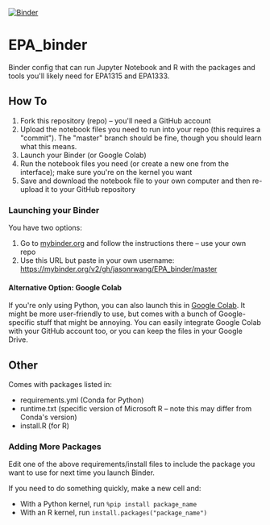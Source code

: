 [![Binder](https://mybinder.org/badge_logo.svg)](https://mybinder.org/v2/gh/jasonrwang/EPA_binder/master)

# EPA_binder

Binder config that can run Jupyter Notebook and R with the packages and tools you'll likely need for EPA1315 and EPA1333.

## How To

1. Fork this repository (repo) – you'll need a GitHub account
2. Upload the notebook files you need to run into your repo (this requires a "commit"). The "master" branch should be fine, though you should learn what this means.
3. Launch your Binder (or Google Colab)
4. Run the notebook files you need (or create a new one from the interface); make sure you're on the kernel you want
5. Save and download the notebook file to your own computer and then re-upload it to your GitHub repository

### Launching your Binder

You have two options:

1. Go to [mybinder.org](https://mybinder.org) and follow the instructions there – use your own repo
2. Use this URL but paste in your own username: https://mybinder.org/v2/gh/jasonrwang/EPA_binder/master


#### Alternative Option: Google Colab

If you're only using Python, you can also launch this in [Google Colab](https://colab.research.google.com/). It might be more user-friendly to use, but comes with a bunch of Google-specific stuff that might be annoying. You can easily integrate Google Colab with your GitHub account too, or you can keep the files in your Google Drive.

## Other

Comes with packages listed in:

- requirements.yml (Conda for Python)
- runtime.txt (specific version of Microsoft R – note this may differ from Conda's version)
- install.R (for R)

### Adding More Packages

Edit one of the above requirements/install files to include the package you want to use for next time you launch Binder.

If you need to do something quickly, make a new cell and:

- With a Python kernel, run `%pip install package_name`
- With an R kernel, run `install.packages("package_name")`
